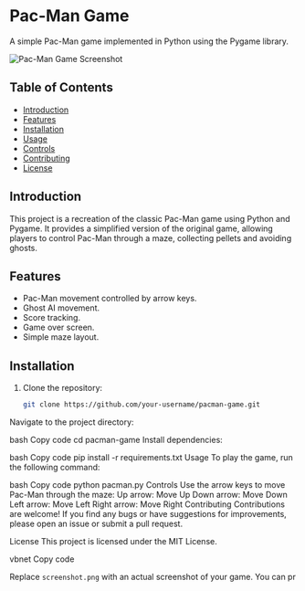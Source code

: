 # Pac-Man Game

A simple Pac-Man game implemented in Python using the Pygame library.

![Pac-Man Game Screenshot](screenshot.png)

## Table of Contents

- [Introduction](#introduction)
- [Features](#features)
- [Installation](#installation)
- [Usage](#usage)
- [Controls](#controls)
- [Contributing](#contributing)
- [License](#license)

## Introduction

This project is a recreation of the classic Pac-Man game using Python and Pygame. It provides a simplified version of the original game, allowing players to control Pac-Man through a maze, collecting pellets and avoiding ghosts.

## Features

- Pac-Man movement controlled by arrow keys.
- Ghost AI movement.
- Score tracking.
- Game over screen.
- Simple maze layout.

## Installation

1. Clone the repository:

   ```bash
   git clone https://github.com/your-username/pacman-game.git
Navigate to the project directory:

bash
Copy code
cd pacman-game
Install dependencies:

bash
Copy code
pip install -r requirements.txt
Usage
To play the game, run the following command:

bash
Copy code
python pacman.py
Controls
Use the arrow keys to move Pac-Man through the maze:
Up arrow: Move Up
Down arrow: Move Down
Left arrow: Move Left
Right arrow: Move Right
Contributing
Contributions are welcome! If you find any bugs or have suggestions for improvements, please open an issue or submit a pull request.

License
This project is licensed under the MIT License.

vbnet
Copy code

Replace `screenshot.png` with an actual screenshot of your game. You can pr
